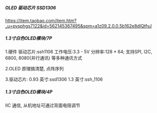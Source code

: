 ##### OLED 驱动芯片 SSD1306
https://item.taobao.com/item.htm?_u=pvsphgs7122&id=562145367495&spm=a1z09.2.0.0.5b162e8dlQtfvJ

##### 1.3寸白色OLED模块/7P
1.硬件
驱动芯片:ssh1106
工作电压:3.3 - 5V
分辨率:128 * 64; 
支持SPI, I2C, 6800, 8080(并行通讯) 等多种通讯方式

2.OLED  原理搞清楚, 点阵序列

3.驱动芯片:
0.93 英寸:ssd1306
1.3 英寸:ssh_1106



##### 1.3寸白色OLED模块/4P
IIC 通信, 从机地址可通过背面电阻调节


